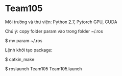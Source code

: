 # Team105

Môi trường và thư viện: Python 2.7, Pytorch GPU, CUDA

Chú ý: copy folder param vào trong folder ~/.ros

$ mv param ~/.ros

Lệnh khởi tạo package:

$ catkin_make

$ roslaunch Team105 Team105.launch
